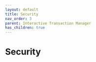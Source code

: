 ```yaml
---
layout: default
title: Security
nav_order: 3
parent: Interactive Transaction Manager
has_children: true
---
```

# Security
